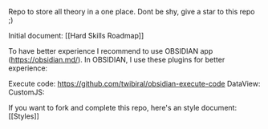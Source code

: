 Repo to store all theory in a one place. Dont be shy, give a star to this repo ;)

Initial document: [[Hard Skills Roadmap]]

To have better experience I recommend to use OBSIDIAN app (https://obsidian.md/).
In OBSIDIAN, I use these plugins for better experience:

Execute code: https://github.com/twibiral/obsidian-execute-code
DataView: 
CustomJS:

If you want to fork and complete this repo, here's an style document: [[Styles]]




